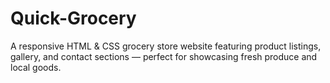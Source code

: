 # Quick-Grocery
A responsive HTML &amp; CSS grocery store website featuring product listings, gallery, and contact sections — perfect for showcasing fresh produce and local goods.
